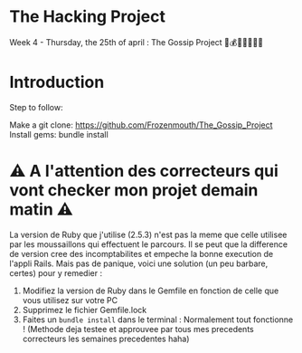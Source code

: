 # The Hacking Project

Week 4 - Thursday, the 25th of april : The Gossip Project 📰💰😎🌟💉💀💯


# Introduction
Step to follow:

Make a git clone: https://github.com/Frozenmouth/The_Gossip_Project
Install gems: bundle install

# ⚠️ A l'attention des correcteurs qui vont checker mon projet demain matin ⚠️
La version de Ruby que j'utilise (2.5.3) n'est pas la meme que celle utilisee par les moussaillons qui effectuent le parcours.
Il se peut que la difference de version cree des incomptabilites et empeche la bonne execution de l'appli Rails.
Mais pas de panique, voici une solution (un peu barbare, certes) pour y remedier :

1) Modifiez la version de Ruby dans le Gemfile en fonction de celle que vous utilisez sur votre PC
2) Supprimez le fichier Gemfile.lock
3) Faites un `bundle install` dans le terminal : Normalement tout fonctionne ! (Methode deja testee et approuvee par tous mes precedents correcteurs les semaines precedentes haha)